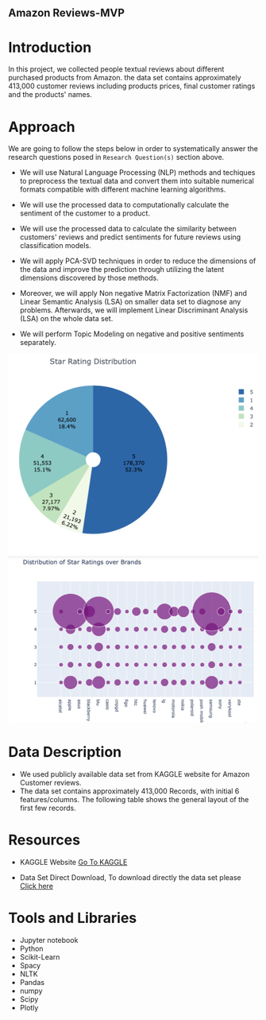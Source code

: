 ## Amazon Reviews-MVP

Introduction
============

In this project, we collected people textual reviews about different purchased products from Amazon. the data set contains approximately 413,000 customer reviews including products prices, final customer ratings and the products' names.

Approach
========

We are going to follow the steps below in order to systematically answer the research questions posed in `Research Question(s)` section above.

- We will use Natural Language Processing (NLP) methods and techiques to preprocess the textual data and convert them into suitable numerical formats compatible with different machine learning algorithms.

- We will use the processed data to computationally calculate the sentiment of the customer to a product.

- We will use the processed data to calculate the similarity between customers' reviews and predict sentiments for future reviews using classification models.

- We will apply PCA-SVD techniques in order to reduce the dimensions of the data and improve the prediction through utilizing the latent dimensions discovered by those methods.
- Moreover, we will apply Non negative Matrix Factorization (NMF) and Linear Semantic Analysis (LSA) on smaller data set to diagnose any problems. Afterwards, we will implement Linear Discriminant Analysis (LSA) on the whole data set.
- We will perform Topic Modeling on negative and positive sentiments separately.

<img src="1.png">

<img src="2.png">


Data Description
================

- We used publicly available data set from KAGGLE website for Amazon Customer reviews.
- The data set contains approximately 413,000 Records, with initial 6 features/columns. The following table shows the general layout of the first few records.

Resources
=========

- KAGGLE Website <a href="http://www.kaggle.com">Go To KAGGLE</a>

- Data Set Direct Download, To download directly the data set please <a href="https://www.kaggle.com/nehasontakke/amazon-unlocked-mobilecsv"> Click here</a>


Tools and Libraries
===================

- Jupyter notebook
- Python 
- Scikit-Learn
- Spacy
- NLTK
- Pandas
- numpy
- Scipy
- Plotly
